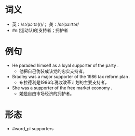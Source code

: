 # 词义
- 英：/səˈpɔːtə(r)/； 美：/səˈpɔːrtər/
- #n (运动队的)支持者；拥护者
# 例句
- He paraded himself as a loyal supporter of the party .
	- 他把自己伪装成该党的忠实支持者。
- Bradley was a major supporter of the 1986 tax reform plan .
	- 布拉德利是1986年税收改革计划的主要支持者。
- She was a supporter of the free market economy .
	- 她是自由市场经济的拥护者。
# 形态
- #word_pl supporters
